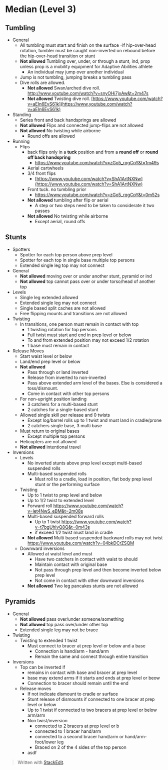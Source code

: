 # Median (Level 3)

## Tumbling

- General
	- All tumbling must start and finish on the surface
		-If hip-over-head rotation, tumbler must be caught non-inverted on rebound before the hip-over-head transition or stunt
	- **Not allowed** Tumbling over, under, or through a stunt, ind, prop unless prop is a mobility equipment for Adaptive Abilities athlete
		- An individual may jump over another individual
	- Jump is not tumbling, jumping breaks a tumbling pass
	- Dive rolls are allowed. 
		- **Not allowed** Swan/arched dive roll. http://www.youtube.com/watch?v=snyOHi7jxAw&t=2m47s
		- **Not allowed** Twisting dive roll. [https://www.youtube.com/watch?v=aEIn6EvS61k](https://www.youtube.com/watch?v=aEIn6EvS61k)
- Standing
	- Series front and back handsprings are allowed
	- **Not allowed** Flips and connected jump-flips are not allowed
	- **Not allowed** No twisting while airborne
		- Round offs are allowed
- Running
	- Flips
		- back flips only in a **tuck** position and from a **round off** or **round off back handspring**
			- https://www.youtube.com/watch?v=zGo5_rqgCpY&t=1m49s
		- Aerial cartwheels
		- 3/4 front flips
			- [https://www.youtube.com/watch?v=ShA1ArtNXNw](https://www.youtube.com/watch?v=ShA1ArtNXNw)
		- Front tuck. no tumbling prior
			- https://www.youtube.com/watch?v=zGo5_rqgCpY&t=0m52s
		- **Not allowed** tumbling after flip or aerial
			- A step or two steps need to be taken to considerate it two passes
		- **Not allowed** No twisting while airborne 
			- Except aerial, round offs

## Stunts

- Spotters
	- Spotter for each top person above prep level
	- Spotter for each top in single base multiple top persons
	- Extended single leg top may not connect
- General
	- **Not allowed** moving over or under another stunt, pyramid or ind
	- **Not allowed** top cannot pass over or under torso/head of another top
- Levels
	- Single leg extended allowed
	- Extended single leg may not connect
	- Single based split caches are not allowed
	- Free flipping mounts and transitions are not allowed
- Twisting
	-  In transitions, one person must remain in contact with top
		- 1 twisting rotation for top persons
		- Full twist must start and end in prep level or below
		- To and from extended position may not exceed 1/2 rotation
		- 1 base must remain in contact
- Release Moves
	- Start waist level or below
	- Land/end prep level or below
	- **Not allowed**
		- Pass through or land inverted
		- Release from inverted to non-inverted
		- Pass above extended arm level of the bases. Else is considered a toss/dismount.
		- Come in contact with other top persons 
	- For non-upright position landing
		- 3 catchers for a multi-based stunt
		- 2 catches for a single-based stunt
	- Allowed single skill per release and 0 twists
		- Except log/barrel rolls up to 1 twist and must land in cradle/prone
		- 2 catchers single base, 3 multi base
	- Must return to original bases
		- Except multiple top persons
	- Helicopters are not allowed
	- **Not allowed** intentional travel
- Inversions
	- Levels
		- No inverted stunts above prep level except multi-based suspended rolls
		- Multi-based suspended rolls
			- Must roll to a cradle, load in position, flat body prep level stunt or the performing surface
	- Twisting
		- Up to 1 twist to prep level and below
		- Up to 1/2 twist to extended level
		- Forward roll https://www.youtube.com/watch?v=let4NwS_eBM&t=2m08s
		- Multi-based suspended forward rolls
			- Up to 1 twist https://www.youtube.com/watch?v=t7bgUhIvQ8Q&t=0m43s
			- if exceed 1/2 twist must land in cradle
		- **Not allowed** Multi based suspended backward rolls may not twist https://www.youtube.com/watch?v=04bkDCrZSQM
	- Downward inversions
		- Allowed at waist level and must
			- Have two catchers in contact with waist to should
			- Maintain contact with original base
			- Not pass through prep level and then become inverted below prep level
			- Not come in contact with other downward inversions
		- **Not allowed** Two leg pancakes stunts are not allowed

## Pyramids

- General
	- **Not allowed** pass over/under someone/something
	- **Not allowed** top pass over/under other top
	- Extended single leg may not be brace
- Twisting
	- Twisting to extended 1 twist
		- Must connect to bracer at prep level or below and a base
			- Connection is hand/arm - hand/arm
			- Remain the same and connect through entire transition
- Inversions
	- Top can be inverted if
		- remains in contact with base and bracer at prep level
		- base may extend arms if it starts and ends at prep level or beow
		- Connection to bracer should remain until the end
	- Release moves
		- If not indicate dismount to cradle or surface
		- Stunt release of dismounts if connected to one bracer at prep level or below
		- Up to 1 twist if connected to two bracers at prep level or below arm/arm
		- Non twist/inversion
			- connected to 2 bracers at prep level or b
			- connected to 1 bracer hand/arm
			- connected to a second bracer hand/arm or hand/arm-foot/lower leg
			- Braced on 2 of the 4 sides of the top person
		- asdf



> Written with [StackEdit](https://stackedit.io/).
<!--stackedit_data:
eyJoaXN0b3J5IjpbLTMxNDU1NDM2MCwtMTM5Mjc1ODg0NCwxOD
UyNDgxNTA4LC04NDEzNDQ4NDIsLTE1MDY1NDIxNDAsMTEwODc5
MTAxMSwtNjUxODg2MDg5LDIwMzMxOTgzMDIsLTIwMTc2MDczMT
EsOTg5OTk3NzE3LC0xMjUwNDg5MTMwLC0xNTI0Njg5Nzc5LDQ1
OTY3NjIyM119
-->